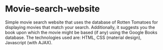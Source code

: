 # Movie-search-website
Simple movie search website that uses the database of Rotten Tomatoes for displaying movies that match your search. Additionally, it suggests you the book upon which the movie might be based (if any) using the Google Books database.
The technologies used are: HTML, CSS (material design), Javascript (with AJAX).
